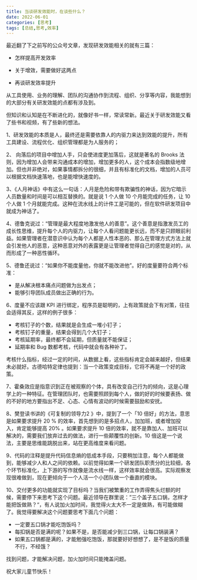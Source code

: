 ```yaml
---
title: 当谈研发效能时，在谈些什么？
date: 2022-06-01
categories: [思考]
tags: [总结,思考,效率]
---
```


最近翻了下之前写的公众号文章，发现研发效能相关的就有三篇：

* 怎样提高开发效率

* 关于增效，需要做好这两点

* 再谈研发效率提升

从工具使用、业务的理解、团队的沟通协作到流程、组织、分享等内容，我能想到的大部分有关研发效能的点都有涉及到。

<!--more-->

但知识和认知是在不断进化的，就像好书一样，常读常新。最近关于研发效能又看了些书和视频，有了些新的想法。

1、研发效能的本质是人，最终还是需要依靠人的内驱力来达到效能的提升，所有工具建设、流程优化、组织管理都是为人服务的；

2、 向落后的项目中增加人手，只会使进度更加落后，这就是著名的 Brooks 法则，因为增加人会带来沟通成本的增加，增加更多的人，这个成本会指数级地增加。但也并非绝对，如果事情都拆分的很细，并且有标准化的文档，增加的人员可以根据文档快速落地，也是能增快速度的。

3、《人月神话》中有这么一句话：人月是危险和带有欺骗性的神话，因为它暗示人员数量和时间是可以相互替换的。就是说 1 个人做 10 个月能完成的任务，让 10 个人做 1 个月就能完成。这种在流水线上的计件工是可能的，但在软件研发项目中就成为神话了。

4、德鲁克说过：“管理是最大程度地激发他人的善意”。这个善意是指激发员工的成长性思维，提升每个人的内驱力，让每个人看问题能更长远，而不是只顾眼前利益。如果管理者在潜意识中认为每个人都是人性本恶的、那么在管理方式方法上就会引发他人的恶意，这种恶意对外的表露更是让管理者觉得自己的感觉是对的，从而形成了一种恶性循环。

5、德鲁还说过：“如果你不能度量他，你就不能改进他”。好的度量要符合两个标准：

* 是从解决根本痛点问题做为出发点；
* 能够引导团队成员做出正确的行为。

6、度量不应该跟 KPI 进行绑定，程序员是聪明的，上有政策就会下有对策，往往会适得其反，这样的例子很多：

* 考核钉子的个数，结果就是会生成一堆小钉子；
* 考核钉子的重量，结果会得到几个大钉子；
* 考核延期率，最终都不会延期，但质量就不能保证；
* 延期率和 Bug 数都考核，代码中就会有各种补丁。

考核什么指标，经过一定的时间，从数据上看，这些指标肯定会越来越好，但结果未必就好。古德哈特定律也提到：当一个政策变成目标，它将不再是一个好的政策。

7、霍桑效应是指意识到正在被观察的个体，具有改变自己行为的倾向，这是心理学上的一种特征。在管理团队时，也需要照顾到每个人，做的好的时候要表扬、做的不好的地方要指出不足、心态、心情有波动的时候需要鼓励和安抚。

8、樊登读书讲的《可复制的领导力2 》中，提到了一个「10 倍好」的方法，意思是如果要求提升 20 % 的效率，首先想到的是多招点人，加加班，或者增加投入，肯定能够提高 20% 。如果要求提升 10 倍的效率，就不是靠加人、加班可以解决的，需要我们放弃过去的做法，进行一些颠覆性的创新。10 倍这是一个说法，主要是思维能跳脱出来，站在更高维度来看问题。

9、代码的注释是提升代码信息熵的低成本手段，只要稍加注意，每个人都能做到，能够减少人和人之间的依赖。以前觉得如果一个研发团队职责分的比较细，各个环节标准化，上下游的写作就像是流水线一样，这样效率就会很高。实际观察发现很难做到，现在更倾向于一个人活一个小团队做一个垂直的模块。

10、交付更多的功能就实现了目标吗？当我们被繁重的工作弄得焦头烂额的时候，需要停下来思考下这个问题。最近领导在群里说：”三个盖子五口锅，怎样才能把饭做熟？“，有人说加火加时间，我觉得火太大不一定是做熟，有可能做糊了。我觉得要解决这个问题要思考下面几个问题：

* 一定要五口锅才能吃饱饭吗？
* 每扣锅是否是满的呢？如果不是，是否能减少到三口锅，让每口锅装满？
* 如果五口锅都是满的，才能勉强吃饱饭，那就要好好想想了，是不是饭的质量不行，不经饿？

找到问题，才能解决问题，加火加时间只能掩盖问题。

祝大家儿童节快乐！